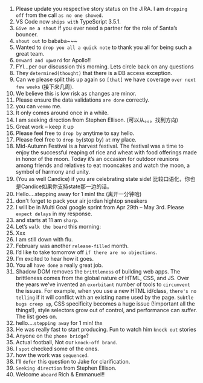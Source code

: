 1. Please update you respective story status on the JIRA. I am `dropping off` from the call `as no one showed`.
2. VS Code now `ships with` TypeScript 3.5.1.
3. `Give me a shout` if you ever need a partner for the role of Santa’s bouncer.
4. `shout out` to bababa~~~
5. Wanted to `drop you all a quick note` to thank you all for being such a great team.
6. `Onward and upward` for Apollo!!
7. FYI…per our discussion this morning. Lets circle back on any questions
8. They `determined(thought)` that there is a DB access exception.
9. Can we please split this up again so `[that]` we have coverage `over next few weeks` (接下来几周).
10. We believe this is low risk as changes are minor.
11. Please ensure the data validations `are done` correctly.
12. you can `venmo` me.
13. It only comes around once in a while.
14. I am seeking direction from Stephen Ellison. (可以从。。。找到方向)
15. Great work – keep it up
16. Please feel free to `drop by` anytime to say hello.
17. Please feel free to `drop by`(stop by) `at` my place.
18. Mid-Autumn Festival is a harvest festival. The festival was a time to enjoy the successful reaping of rice and wheat with food offerings made in honor of the moon. Today it’s an occasion for outdoor reunions among friends and relatives to eat mooncakes and watch the moon, a symbol of harmony and unity.
19. (You as well Candice) if you are celebrating state side! 比较口语化，你也是Candice如果你支持state那一边的话。
20. Hello....stepping away for 1 min! thx (离开一分钟哈)
21. don't forget to pack your air jordan hightop sneakers
22. I will be in Multi Goal google sprint from Apr 29th – May 3rd.  Please `expect delays` in my response.
23. and starts at 11 am `sharp`.
24. Let’s `walk the board` this morning:
25. Xxx
26. I am still down with flu.
27. February was another `release-filled` month.
28. I’d like to take tomorrow off `if there are no objections`.
29. I’m excited to hear how it goes.
30. You all `have done` a really great job.
31. Shadow DOM removes the `brittleness` of building web apps. The brittleness comes from the global nature of HTML, CSS, and JS. Over the years we've invented an `exorbitant` number of tools to `circumvent` the issues. For example, when you use a new HTML id/class, `there's no telling` if it will conflict with an existing name used by the page. `Subtle bugs creep up`, CSS specificity becomes a huge issue (!important all the things!), style selectors grow out of control, and performance can suffer. The list goes on.
32. hello....`stepping away` for 1 min! thx
33. He was really fast to start producing.  Fun to watch him `knock out` stories
34. Anyone on the `phone bridge`?
35. Actual football, Not our `knock-off brand`.
36. I `spot` checked some of the ones.
37. how the work was `sequenced`.
38. I’ll `defer` this question to Jake for clarification.
39. `Seeking direction` from Stephen Ellison.
40. Welcome `aboard` Rich & Emmanuel!!
